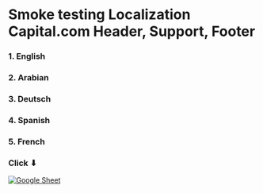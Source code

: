 # Smoke testing Localization Capital.com Header, Support, Footer

### 1. English
### 2. Arabian
### 3. Deutsch
### 4. Spanish
### 5. French
### Click ⬇
[![Google Sheet](https://jiahaog.github.io/nativefier-icons/files/google-sheets.ico)](https://docs.google.com/spreadsheets/d/1pROQcttL4SD1EFybP2tnczhd-rHvtEsLjgchLOirK_8/edit?usp=sharing)
